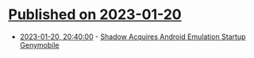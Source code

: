 # [Published on 2023-01-20](index.md)

* [2023-01-20, 20:40:00](https://tech.slashdot.org/story/23/01/20/1756208/shadow-acquires-android-emulation-startup-genymobile?utm_source=rss1.0mainlinkanon&utm_medium=feed) - [Shadow Acquires Android Emulation Startup Genymobile](https://tech.slashdot.org/story/23/01/20/1756208/shadow-acquires-android-emulation-startup-genymobile?utm_source=rss1.0mainlinkanon&utm_medium=feed)
